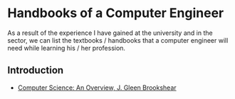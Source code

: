 # Handbooks of a Computer Engineer
As a result of the experience I have gained at the university and in the sector, we can list the textbooks / handbooks that a computer engineer will need while learning his / her profession.

## Introduction
- [Computer Science: An Overview, J. Gleen Brookshear](https://www.pearson.com/uk/educators/higher-education-educators/program/Brookshear-Computer-Science-An-Overview-8th-Edition/PGM588798.html)
